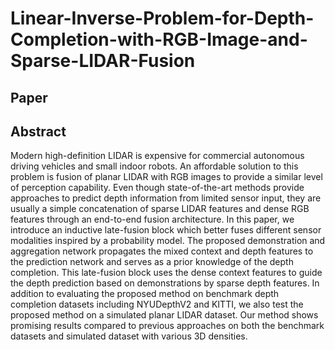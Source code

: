 # Linear-Inverse-Problem-for-Depth-Completion-with-RGB-Image-and-Sparse-LIDAR-Fusion
## Paper


## Abstract
Modern high-definition LIDAR is expensive for commercial autonomous driving vehicles and small indoor robots. 
An affordable solution to this problem is fusion of planar LIDAR with RGB images to provide a similar level of perception capability. 
Even though state-of-the-art methods provide approaches to predict depth information from limited sensor input, they are usually a simple concatenation of sparse LIDAR features and dense RGB features through an end-to-end fusion architecture. 
In this paper, we introduce an inductive late-fusion block which better fuses different sensor modalities inspired by a probability model. 
The proposed demonstration and aggregation network propagates the mixed context and depth features to the prediction network and serves as a prior knowledge of the depth completion. 
This late-fusion block uses the dense context features to guide the depth prediction based on demonstrations by sparse depth features.
In addition to evaluating the proposed method on benchmark depth completion datasets including NYUDepthV2 and KITTI, we also test the proposed method on a simulated planar LIDAR dataset. 
Our method shows promising results compared to previous approaches on both the benchmark datasets and simulated dataset with various 3D densities.
